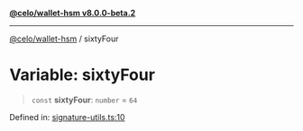 [**@celo/wallet-hsm v8.0.0-beta.2**](../README.md)

***

[@celo/wallet-hsm](../README.md) / sixtyFour

# Variable: sixtyFour

> `const` **sixtyFour**: `number` = `64`

Defined in: [signature-utils.ts:10](https://github.com/celo-org/developer-tooling/blob/master/packages/sdk/wallets/wallet-hsm/src/signature-utils.ts#L10)
